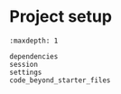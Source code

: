 # Project setup

```{toctree}
:maxdepth: 1

dependencies
session
settings
code_beyond_starter_files
```

